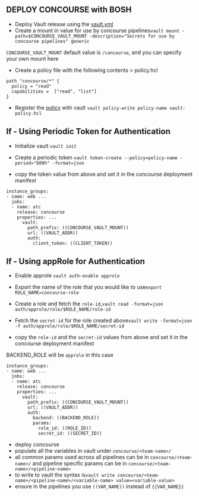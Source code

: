 DEPLOY CONCOURSE with BOSH
--------------------------

-	Deploy Vault release using the [vault.yml](./vault.yml)
-	Create a mount in value for use by concourse pipelines`vault mount -path=$CONCOURSE_VAULT_MOUNT -description="Secrets for use by concourse pipelines" generic`

`CONCOURSE_VAULT_MOUNT` default value is `/concourse`, and you can specify your own mount here

-	Create a policy file with the following contents > policy.hcl

```
path "concourse/*" {
  policy = "read"
  capabilities =  ["read", "list"]
}
```

-	Register the [policy](./vault-policy.yml) with vault `vault policy-write policy-name vault-policy.hcl`

If - Using Periodic Token for Authentication
--------------------------------------------

-	Initialize vault `vault init`
-	Create a periodic token `vault token-create --policy=policy-name -period="600h" -format=json`

-	copy the token value from above and set it in the concourse deployment manifest

```
instance_groups:
- name: web ...
  jobs:
  - name: atc
    release: concourse
    properties: ...
      vault:
        path_prefix: ((CONCOURSE_VAULT_MOUNT))
        url: ((VAULT_ADDR))
        auth:
          client_token: ((CLIENT_TOKEN))
```

If - Using appRole for Authentication
-------------------------------------

-	Enable approle `vault auth-enable approle`
-	Export the name of the role that you would like to use`export ROLE_NAME=concourse-role`
-	Create a role and fetch the `role-id`,`vault read -format=json auth/approle/role/$ROLE_NAME/role-id`
-	Fetch the `secret-id` for the role created above`vault write -format=json -f auth/approle/role/$ROLE_NAME/secret-id`

-	copy the `role-id` and the `secret-id` values from above and set it in the concourse deployment manifest

BACKEND_ROLE will be `approle` in this case

```
instance_groups:
- name: web ...
  jobs:
  - name: atc
    release: concourse
    properties: ...
      vault:
        path_prefix: ((CONCOURSE_VAULT_MOUNT))
        url: ((VAULT_ADDR))
        auth:
          backend: ((BACKEND_ROLE))
          params:
            role_id: ((ROLE_ID))
            secret_id: ((SECRET_ID))
```

-	deploy concourse
-	populate all the variables in vault under `concourse/<team-name>/`
-	all common params used across all pipelines can be in `concourse/<team-name>/` and pipeline specific params can be in `concourse/<team-name>/<pipeline-name>`
-	to write to vault the syntax is`vault write concourse/<team-name>/<pipeline-name>/<variable-name> value=<variable-value>`
-	ensure in the pipelines you use `((VAR_NAME))` instead of `{{VAR_NAME}}`
